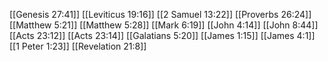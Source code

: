 [[Genesis 27:41]]
[[Leviticus 19:16]]
[[2 Samuel 13:22]]
[[Proverbs 26:24]]
[[Matthew 5:21]]
[[Matthew 5:28]]
[[Mark 6:19]]
[[John 4:14]]
[[John 8:44]]
[[Acts 23:12]]
[[Acts 23:14]]
[[Galatians 5:20]]
[[James 1:15]]
[[James 4:1]]
[[1 Peter 1:23]]
[[Revelation 21:8]]
